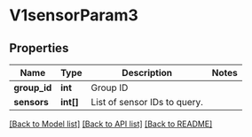# V1sensorParam3

## Properties
Name | Type | Description | Notes
------------ | ------------- | ------------- | -------------
**group_id** | **int** | Group ID | 
**sensors** | **int[]** | List of sensor IDs to query. | 

[[Back to Model list]](../README.md#documentation-for-models) [[Back to API list]](../README.md#documentation-for-api-endpoints) [[Back to README]](../README.md)


